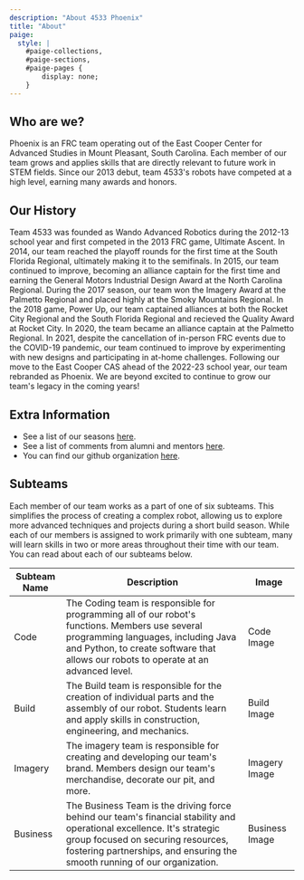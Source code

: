 ```yaml
---
description: "About 4533 Phoenix"
title: "About"
paige:
  style: |
    #paige-collections,
    #paige-sections,
    #paige-pages {
        display: none;
    }
---
```


## Who are we?

Phoenix is an FRC team operating out of the East Cooper Center for Advanced
Studies in Mount Pleasant, South Carolina. Each member of our team grows and
applies skills that are directly relevant to future work in STEM fields. Since
our 2013 debut, team 4533's robots have competed at a high level, earning many
awards and honors.

## Our History

Team 4533 was founded as Wando Advanced Robotics during the 2012-13 school year
and first competed in the 2013 FRC game, Ultimate Ascent. In 2014, our team
reached the playoff rounds for the first time at the South Florida Regional,
ultimately making it to the semifinals. In 2015, our team continued to improve,
becoming an alliance captain for the first time and earning the General Motors
Industrial Design Award at the North Carolina Regional. During the 2017 season,
our team won the Imagery Award at the Palmetto Regional and placed highly at the
Smoky Mountains Regional. In the 2018 game, Power Up, our team captained
alliances at both the Rocket City Regional and the South Florida Regional and
recieved the Quality Award at Rocket City. In 2020, the team became an alliance
captain at the Palmetto Regional. In 2021, despite the cancellation of in-person
FRC events due to the COVID-19 pandemic, our team continued to improve by
experimenting with new designs and participating in at-home challenges.
Following our move to the East Cooper CAS ahead of the 2022-23 school year, our
team rebranded as Phoenix. We are beyond excited to continue to grow our team's
legacy in the coming years!

## Extra Information

- See a list of our seasons [here](./seasons).
- See a list of comments from alumni and mentors [here](./comments).
- You can find our github organization [here](//github.com/4533-phoenix).

## Subteams

Each member of our team works as a part of one of six subteams. This simplifies
the process of creating a complex robot, allowing us to explore more advanced
techniques and projects during a short build season. While each of our members
is assigned to work primarily with one subteam, many will learn skills in two or
more areas throughout their time with our team. You can read about each of our
subteams below.

| Subteam Name | Description                                                                                                                                                                                                                               | Image          |
| ------------ | ----------------------------------------------------------------------------------------------------------------------------------------------------------------------------------------------------------------------------------------- | -------------- |
| Code         | The Coding team is responsible for programming all of our robot's functions. Members use several programming languages, including Java and Python, to create software that allows our robots to operate at an advanced level.             | Code Image     |
| Build        | The Build team is responsible for the creation of individual parts and the assembly of our robot. Students learn and apply skills in construction, engineering, and mechanics.                                                            | Build Image    |
| Imagery      | The imagery team is responsible for creating and developing our team's brand. Members design our team's merchandise, decorate our pit, and more.                                                                                          | Imagery Image  |
| Business     | The Business Team is the driving force behind our team's financial stability and operational excellence. It's strategic group focused on securing resources, fostering partnerships, and ensuring the smooth running of our organization. | Business Image |
